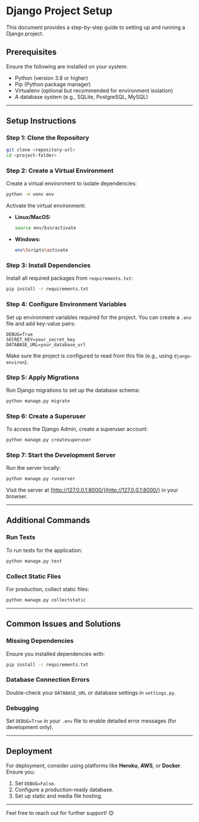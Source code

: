 
# Django Project Setup

This document provides a step-by-step guide to setting up and running a Django project.

## Prerequisites

Ensure the following are installed on your system:
- Python (version 3.8 or higher)
- Pip (Python package manager)
- Virtualenv (optional but recommended for environment isolation)
- A database system (e.g., SQLite, PostgreSQL, MySQL)

---

## Setup Instructions

### Step 1: Clone the Repository
```bash
git clone <repository-url>
cd <project-folder>
```

### Step 2: Create a Virtual Environment
Create a virtual environment to isolate dependencies:
```bash
python -m venv env
```

Activate the virtual environment:
- **Linux/MacOS:**
  ```bash
  source env/bin/activate
  ```
- **Windows:**
  ```bash
  env\Scripts\activate
  ```

### Step 3: Install Dependencies
Install all required packages from `requirements.txt`:
```bash
pip install -r requirements.txt
```

### Step 4: Configure Environment Variables
Set up environment variables required for the project. You can create a `.env` file and add key-value pairs:
```
DEBUG=True
SECRET_KEY=your_secret_key
DATABASE_URL=your_database_url
```

Make sure the project is configured to read from this file (e.g., using `django-environ`).

### Step 5: Apply Migrations
Run Django migrations to set up the database schema:
```bash
python manage.py migrate
```

### Step 6: Create a Superuser
To access the Django Admin, create a superuser account:
```bash
python manage.py createsuperuser
```

### Step 7: Start the Development Server
Run the server locally:
```bash
python manage.py runserver
```

Visit the server at [http://127.0.0.1:8000/](http://127.0.0.1:8000/) in your browser.

---

## Additional Commands

### Run Tests
To run tests for the application:
```bash
python manage.py test
```

### Collect Static Files
For production, collect static files:
```bash
python manage.py collectstatic
```

---

## Common Issues and Solutions

### Missing Dependencies
Ensure you installed dependencies with:
```bash
pip install -r requirements.txt
```

### Database Connection Errors
Double-check your `DATABASE_URL` or database settings in `settings.py`.

### Debugging
Set `DEBUG=True` in your `.env` file to enable detailed error messages (for development only).

---

## Deployment
For deployment, consider using platforms like **Heroku**, **AWS**, or **Docker**. Ensure you:
1. Set `DEBUG=False`.
2. Configure a production-ready database.
3. Set up static and media file hosting.

---

Feel free to reach out for further support! 😊

